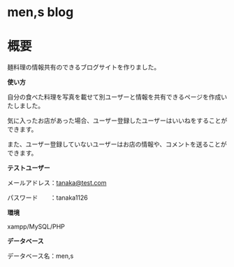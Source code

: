 # **men,s blog**

# **概要**

麺料理の情報共有のできるブログサイトを作りました。


**使い方**

自分の食べた料理を写真を載せて別ユーザーと情報を共有できるページを作成いたしました。

気に入ったお店があった場合、ユーザー登録したユーザーはいいねをすることができます。

また、ユーザー登録していないユーザーはお店の情報や、コメントを送ることができます。

**テストユーザー**

メールアドレス：tanaka@test.com

パスワード　　：tanaka1126


**環境**

xampp/MySQL/PHP

**データベース**

データベース名：men,s
